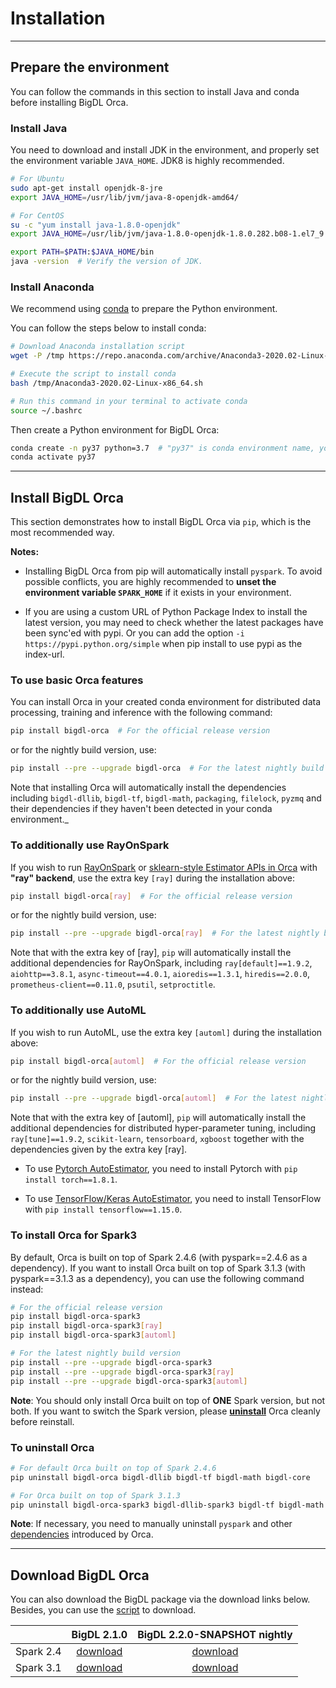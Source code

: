# Installation

---
## Prepare the environment
You can follow the commands in this section to install Java and conda before installing BigDL Orca.

### Install Java
You need to download and install JDK in the environment, and properly set the environment variable `JAVA_HOME`. JDK8 is highly recommended.

```bash
# For Ubuntu
sudo apt-get install openjdk-8-jre
export JAVA_HOME=/usr/lib/jvm/java-8-openjdk-amd64/

# For CentOS
su -c "yum install java-1.8.0-openjdk"
export JAVA_HOME=/usr/lib/jvm/java-1.8.0-openjdk-1.8.0.282.b08-1.el7_9.x86_64/jre

export PATH=$PATH:$JAVA_HOME/bin
java -version  # Verify the version of JDK.
```

### Install Anaconda
We recommend using [conda](https://docs.conda.io/projects/conda/en/latest/user-guide/install/) to prepare the Python environment.

You can follow the steps below to install conda:
```bash
# Download Anaconda installation script 
wget -P /tmp https://repo.anaconda.com/archive/Anaconda3-2020.02-Linux-x86_64.sh

# Execute the script to install conda
bash /tmp/Anaconda3-2020.02-Linux-x86_64.sh

# Run this command in your terminal to activate conda
source ~/.bashrc
``` 

Then create a Python environment for BigDL Orca:
```bash
conda create -n py37 python=3.7  # "py37" is conda environment name, you can use any name you like.
conda activate py37
```

---
## Install BigDL Orca

This section demonstrates how to install BigDL Orca via `pip`, which is the most recommended way.

__Notes:__
* Installing BigDL Orca from pip will automatically install `pyspark`. To avoid possible conflicts, you are highly recommended to  **unset the environment variable `SPARK_HOME`**  if it exists in your environment.

* If you are using a custom URL of Python Package Index to install the latest version, you may need to check whether the latest packages have been sync'ed with pypi. Or you can add the option `-i https://pypi.python.org/simple` when pip install to use pypi as the index-url.


### To use basic Orca features
You can install Orca in your created conda environment for distributed data processing, training and inference with the following command:
```bash
pip install bigdl-orca  # For the official release version
```

or for the nightly build version, use:
```bash
pip install --pre --upgrade bigdl-orca  # For the latest nightly build version
```

Note that installing Orca will automatically install the dependencies including `bigdl-dllib`, `bigdl-tf`, `bigdl-math`, `packaging`, `filelock`, `pyzmq` and their dependencies if they haven't been detected in your conda environment._

### To additionally use RayOnSpark

If you wish to run [RayOnSpark](ray.md) or [sklearn-style Estimator APIs in Orca](distributed-training-inference.md) with **"ray" backend**, use the extra key `[ray]` during the installation above:

```bash
pip install bigdl-orca[ray]  # For the official release version
```

or for the nightly build version, use:
```bash
pip install --pre --upgrade bigdl-orca[ray]  # For the latest nightly build version
```

Note that with the extra key of [ray], `pip` will automatically install the additional dependencies for RayOnSpark,
including `ray[default]==1.9.2`, `aiohttp==3.8.1`, `async-timeout==4.0.1`, `aioredis==1.3.1`, `hiredis==2.0.0`, `prometheus-client==0.11.0`, `psutil`,  `setproctitle`.

### To additionally use AutoML

If you wish to run AutoML, use the extra key `[automl]` during the installation above:

```bash
pip install bigdl-orca[automl]  # For the official release version
````

or for the nightly build version, use:
```bash
pip install --pre --upgrade bigdl-orca[automl]  # For the latest nightly build version
```

Note that with the extra key of [automl], `pip` will automatically install the additional dependencies for distributed hyper-parameter tuning,
including `ray[tune]==1.9.2`, `scikit-learn`, `tensorboard`, `xgboost` together with the dependencies given by the extra key [ray].

- To use [Pytorch AutoEstimator](distributed-tuning.md#pytorch-autoestimator), you need to install Pytorch with `pip install torch==1.8.1`.

- To use [TensorFlow/Keras AutoEstimator](distributed-tuning.md#tensorflow-keras-autoestimator), you need to install TensorFlow with `pip install tensorflow==1.15.0`.

### To install Orca for Spark3

By default, Orca is built on top of Spark 2.4.6 (with pyspark==2.4.6 as a dependency). If you want to install Orca built on top of Spark 3.1.3 (with pyspark==3.1.3 as a dependency), you can use the following command instead:

```bash
# For the official release version
pip install bigdl-orca-spark3
pip install bigdl-orca-spark3[ray]
pip install bigdl-orca-spark3[automl]

# For the latest nightly build version
pip install --pre --upgrade bigdl-orca-spark3
pip install --pre --upgrade bigdl-orca-spark3[ray]
pip install --pre --upgrade bigdl-orca-spark3[automl]
```

__Note__: You should only install Orca built on top of __ONE__ Spark version, but not both. If you want to switch the Spark version, please [**uninstall**](#to-uninstall-orca) Orca cleanly before reinstall.

### To uninstall Orca
```bash
# For default Orca built on top of Spark 2.4.6
pip uninstall bigdl-orca bigdl-dllib bigdl-tf bigdl-math bigdl-core

# For Orca built on top of Spark 3.1.3
pip uninstall bigdl-orca-spark3 bigdl-dllib-spark3 bigdl-tf bigdl-math bigdl-core
```

__Note__: If necessary, you need to manually uninstall `pyspark` and other [dependencies](https://github.com/intel-analytics/BigDL/tree/main/python/requirements/orca) introduced by Orca.

---
## Download BigDL Orca

You can also download the BigDL package via the download links below. Besides, you can use the [script](https://github.com/intel-analytics/BigDL/blob/main/scripts/download-bigdl.sh) to download.

|           | BigDL 2.1.0 | BigDL 2.2.0-SNAPSHOT nightly |
| :-------: | :---------: | :--------------------------: |
| Spark 2.4 | [download](https://repo1.maven.org/maven2/com/intel/analytics/bigdl/bigdl-assembly-spark_2.4.6/2.1.0/bigdl-assembly-spark_2.4.6-2.1.0-fat-jars.zip) | [download](https://oss.sonatype.org/content/repositories/snapshots/com/intel/analytics/bigdl/bigdl-assembly-spark_2.4.6/2.2.0-SNAPSHOT/bigdl-assembly-spark_2.4.6-2.2.0-20221212.114701-86.zip) |
| Spark 3.1 | [download](https://repo1.maven.org/maven2/com/intel/analytics/bigdl/bigdl-assembly-spark_3.1.2/2.1.0/bigdl-assembly-spark_3.1.2-2.1.0-fat-jars.zip) | [download](https://oss.sonatype.org/content/repositories/snapshots/com/intel/analytics/bigdl/bigdl-assembly-spark_3.1.3/2.2.0-SNAPSHOT/bigdl-assembly-spark_3.1.3-2.2.0-20221212.112021-62.zip) |
